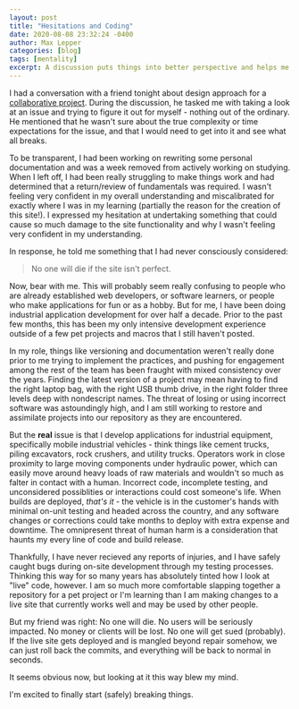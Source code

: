 ```yaml
---
layout: post
title: "Hesitations and Coding"
date: 2020-08-08 23:32:24 -0400
author: Max Lepper
categories: [blog]
tags: [mentality]
excerpt: A discussion puts things into better perspective and helps me overcome my hesitations in coding
---
```


I had a conversation with a friend tonight about design approach for a [collaborative project](https://gitlab.com/neal.strobl/wsu-adventurers-guild). During the discussion, he tasked me with taking a look at an issue and trying to figure it out for myself - nothing out of the ordinary. He mentioned that he wasn't sure about the true complexity or time expectations for the issue, and that I would need to get into it and see what all breaks.

To be transparent, I had been working on rewriting some personal documentation and was a week removed from actively working on studying. When I left off, I had been really struggling to make things work and had determined that a return/review of fundamentals was required. I wasn't feeling very confident in my overall understanding and miscalibrated for exactly where I was in my learning (partially the reason for the creation of this site!). I expressed my hesitation at undertaking something that could cause so much damage to the site functionality and why I wasn't feeling very confident in my understanding.

In response, he told me something that I had never consciously considered:

> No one will die if the site isn't perfect.

Now, bear with me. This will probably seem really confusing to people who are already established web developers, or software learners, or people who make applications for fun or as a hobby. But for me, I have been doing industrial application development for over half a decade. Prior to the past few months, this has been my only intensive development experience outside of a few pet projects and macros that I still haven't posted.

In my role, things like versioning and documentation weren't really done prior to me trying to implement the practices, and pushing for engagement among the rest of the team has been fraught with mixed consistency over the years. Finding the latest version of a project may mean having to find the right laptop bag, with the right USB thumb drive, in the right folder three levels deep with nondescript names. The threat of losing or using incorrect software was astoundingly high, and I am still working to restore and assimilate projects into our repository as they are encountered.

But the **real** issue is that I develop applications for industrial equipment, specifically mobile industrial vehicles - think things like cement trucks, piling excavators, rock crushers, and utility trucks. Operators work in close proximity to large moving components under hydraulic power, which can easily move around heavy loads of raw materials and wouldn't so much as falter in contact with a human. Incorrect code, incomplete testing, and unconsidered possiblities or interactions could cost someone's life. When builds are deployed, _that's it_ - the vehicle is in the customer's hands with minimal on-unit testing and headed across the country, and any software changes or corrections could take months to deploy with extra expense and downtime. The omnipresent threat of human harm is a consideration that haunts my every line of code and build release.

Thankfully, I have never recieved any reports of injuries, and I have safely caught bugs during on-site development through my testing processes. Thinking this way for so many years has absolutely tinted how I look at "live" code, however. I am so much more comfortable slapping together a repository for a pet project or I'm learning than I am making changes to a live site that currently works well and may be used by other people.

But my friend was right:
No one will die.
No users will be seriously impacted.
No money or clients will be lost.
No one will get sued (probably).
If the live site gets deployed and is mangled beyond repair somehow, we can just roll back the commits, and everything will be back to normal in seconds.

It seems obvious now, but looking at it this way blew my mind.

I'm excited to finally start (safely) breaking things.
